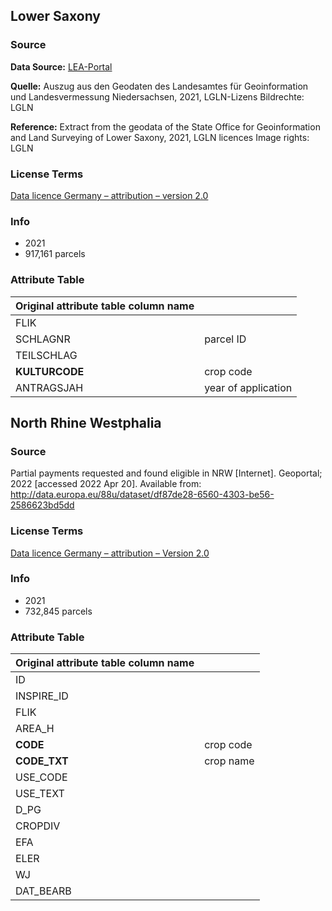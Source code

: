 ## Lower Saxony
### Source
**Data Source:** [LEA-Portal](https://sla.niedersachsen.de/landentwicklung/LEA/)

**Quelle:** Auszug aus den Geodaten des Landesamtes für Geoinformation und Landesvermessung Niedersachsen, 2021, LGLN-Lizens Bildrechte: LGLN

**Reference:** Extract from the geodata of the State Office for Geoinformation and Land Surveying of Lower Saxony, 2021, LGLN licences Image rights: LGLN

### License Terms
[Data licence Germany – attribution – version 2.0](https://www.govdata.de/dl-de/by-2-0)

### Info
- 2021
- 917,161 parcels

### Attribute Table

| Original attribute table column name |           |
| ------------------------------------ | --------- |
| FLIK | |
| SCHLAGNR | parcel ID |
| TEILSCHLAG | |
| **KULTURCODE** | crop code |
| ANTRAGSJAH | year of application |

## North Rhine Westphalia

### Source
Partial payments requested and found eligible in NRW [Internet]. Geoportal; 2022 [accessed 2022 Apr 20]. Available from: http://data.europa.eu/88u/dataset/df87de28-6560-4303-be56-2586623bd5dd

### License Terms
[Data licence Germany – attribution – Version 2.0](https://www.govdata.de/dl-de/by-2-0)

### Info
- 2021
- 732,845 parcels

### Attribute Table

| Original attribute table column name |           |
| ------------------------------------ | --------- |
| ID | |
| INSPIRE_ID | |
| FLIK | |
| AREA_H | |
| **CODE** | crop code |
| **CODE_TXT** | crop name |
| USE_CODE | |
| USE_TEXT | |
| D_PG | |
| CROPDIV | |
| EFA | |
| ELER | |
| WJ | |
| DAT_BEARB | |